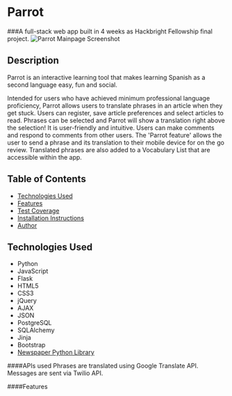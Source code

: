 # Parrot

###A full-stack web app built in 4 weeks as Hackbright Fellowship final project.
<img src="/static/img/Screenshots/HomePage.png" alt="Parrot Mainpage Screenshot"/>

## Description
Parrot is an interactive learning tool that makes learning Spanish as a second language easy, fun and social.

Intended for users who have achieved minimum professional language proficiency, Parrot allows users to translate phrases in an article when they get stuck. Users can register, save article preferences and select articles to read. Phrases can be selected and Parrot will show a translation right above the selection! It is user-friendly and intuitive. Users can make comments and respond to comments from other users. The 'Parrot feature' allows the user to send a phrase and its translation to their mobile device for on the go review. Translated phrases are also added to a Vocabulary List that are accessible within the app.

## Table of Contents
* [Technologies Used](#technologiesused)
* [Features](#features)
* [Test Coverage](#testcoverage)
* [Installation Instructions](#installationinstructions)
* [Author](#author)

## <a name="technologiesused"></a>Technologies Used
* Python
* JavaScript
* Flask
* HTML5
* CSS3
* jQuery
* AJAX
* JSON
* PostgreSQL
* SQLAlchemy
* Jinja 
* Bootstrap 
* [Newspaper Python Library](https://pypi.python.org/pypi/newspaper)

####APIs used
Phrases are translated using Google Translate API. Messages are sent via Twilio API.

####Features

